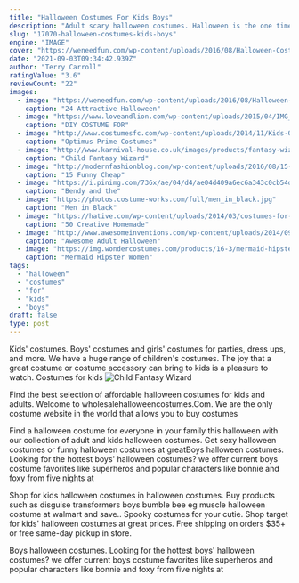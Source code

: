 ```yaml
---
title: "Halloween Costumes For Kids Boys"
description: "Adult scary halloween costumes. Halloween is the one time a year you're allowed to scare people with abandon  so why not go all-out and get the most terrifying costume ever? we've got a huge range of scary adult halloween costumes"
slug: "17070-halloween-costumes-kids-boys"
engine: "IMAGE"
cover: "https://weneedfun.com/wp-content/uploads/2016/08/Halloween-Costumes-For-Boys-14-717x1024.jpg"
date: "2021-09-03T09:34:42.939Z"
author: "Terry Carroll"
ratingValue: "3.6"
reviewCount: "22"
images:
  - image: "https://weneedfun.com/wp-content/uploads/2016/08/Halloween-Costumes-For-Boys-14-717x1024.jpg"
    caption: "24 Attractive Halloween"
  - image: "https://www.loveandlion.com/wp-content/uploads/2015/04/IMG_6948-7.jpg"
    caption: "DIY COSTUME FOR"
  - image: "http://www.costumesfc.com/wp-content/uploads/2014/11/Kids-Optimus-Prime-Costume.jpg"
    caption: "Optimus Prime Costumes"
  - image: "http://www.karnival-house.co.uk/images/products/fantasy-wizard-costume--boys-fantasy-costumes26074.jpg"
    caption: "Child Fantasy Wizard"
  - image: "http://modernfashionblog.com/wp-content/uploads/2016/08/15-Funny-Cheap-Easy-Homemade-Halloween-Costumes-2016-14.jpg"
    caption: "15 Funny Cheap"
  - image: "https://i.pinimg.com/736x/ae/04/d4/ae04d409a6ec6a343c0cb54d55b20330.jpg"
    caption: "Bendy and the"
  - image: "https://photos.costume-works.com/full/men_in_black.jpg"
    caption: "Men in Black"
  - image: "https://hative.com/wp-content/uploads/2014/03/costumes-for-kids/11-minecraft-for-kid-costume.jpg"
    caption: "50 Creative Homemade"
  - image: "http://www.awesomeinventions.com/wp-content/uploads/2014/09/slender-man-costume.jpg"
    caption: "Awesome Adult Halloween"
  - image: "https://img.wondercostumes.com/products/16-3/mermaid-hipster.jpg"
    caption: "Mermaid Hipster Women"
tags:
  - "halloween"
  - "costumes"
  - "for"
  - "kids"
  - "boys"
draft: false
type: post
---
```


Kids' costumes. Boys' costumes and girls' costumes for parties, dress ups, and more. We have a huge range of children's costumes. The joy that a great costume or costume accessory can bring to kids is a pleasure to watch. Costumes for kids
![Child Fantasy Wizard](http://www.karnival-house.co.uk/images/products/fantasy-wizard-costume--boys-fantasy-costumes26074.jpg "Child Fantasy Wizard")

Find the best selection of affordable halloween costumes for kids and adults. Welcome to wholesalehalloweencostumes.Com. We are the only costume website in the world that allows you to buy costumes
<!--inArticleAds-->

<!--galleryOne-->

Find a halloween costume for everyone in your family this halloween with our collection of adult and kids halloween costumes. Get sexy halloween costumes or funny halloween costumes at greatBoys halloween costumes. Looking for the hottest boys' halloween costumes? we offer current boys costume favorites like superheros and popular characters like bonnie and foxy from five nights at
<!--inArticleAds-->

<!--galleryTwo-->

Shop for kids halloween costumes in halloween costumes. Buy products such as disguise transformers boys bumble bee eg muscle halloween costume at walmart and save.. Spooky costumes for your cutie. Shop target for kids' halloween costumes at great prices. Free shipping on orders $35+ or free same-day pickup in store.
<!--galleryThree-->

Boys halloween costumes. Looking for the hottest boys' halloween costumes? we offer current boys costume favorites like superheros and popular characters like bonnie and foxy from five nights at